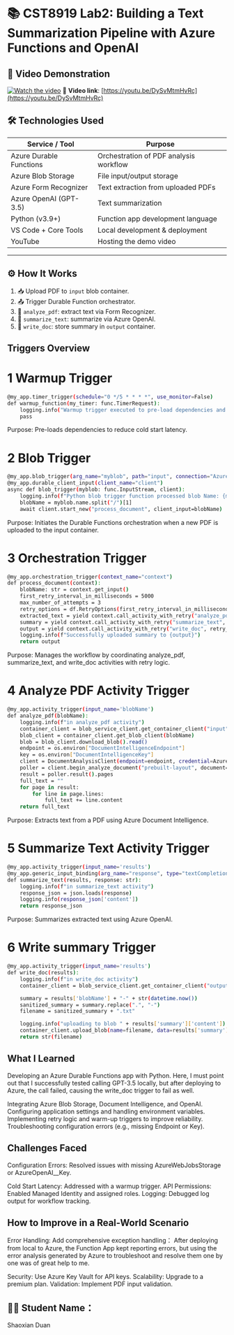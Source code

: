 # 📚 CST8919 Lab2: Building a Text Summarization Pipeline with Azure Functions and OpenAI

## 🎥 Video Demonstration

[![Watch the video](https://img.youtube.com/vi/DySvMtmHvRc/hqdefault.jpg)](https://youtu.be/DySvMtmHvRc)
🔗 **Video link**: [https://youtu.be/DySvMtmHvRc](https://youtu.be/DySvMtmHvRc)


## 🛠️ Technologies Used

| Service / Tool              | Purpose                               |
|----------------------------|----------------------------------------|
| Azure Durable Functions     | Orchestration of PDF analysis workflow |
| Azure Blob Storage          | File input/output storage              |
| Azure Form Recognizer       | Text extraction from uploaded PDFs     |
| Azure OpenAI (GPT-3.5)      | Text summarization                     |
| Python (v3.9+)              | Function app development language      |
| VS Code + Core Tools        | Local development & deployment         |
| YouTube                     | Hosting the demo video                 |

---

## ⚙️ How It Works

1. 📥 Upload PDF to `input` blob container.
2. 📤 Trigger Durable Function orchestrator.
3. 📄 `analyze_pdf`: extract text via Form Recognizer.
4. 🧠 `summarize_text`: summarize via Azure OpenAI.
5. 📄 `write_doc`: store summary in `output` container.

## Triggers Overview
# 1 Warmup Trigger
```bash
@my_app.timer_trigger(schedule="0 */5 * * * *", use_monitor=False)
def warmup_function(my_timer: func.TimerRequest):
    logging.info("Warmup trigger executed to pre-load dependencies and reduce cold start.")
    pass
```
Purpose: Pre-loads dependencies to reduce cold start latency.
# 2 Blob Trigger
```bash
@my_app.blob_trigger(arg_name="myblob", path="input", connection="AzureWebJobsStorage")
@my_app.durable_client_input(client_name="client")
async def blob_trigger(myblob: func.InputStream, client):
    logging.info(f"Python blob trigger function processed blob Name: {myblob.name} Blob Size: {myblob.length} bytes")
    blobName = myblob.name.split("/")[1]
    await client.start_new("process_document", client_input=blobName)
```
Purpose: Initiates the Durable Functions orchestration when a new PDF is uploaded to the input container.
# 3 Orchestration Trigger
```bash
@my_app.orchestration_trigger(context_name="context")
def process_document(context):
    blobName: str = context.get_input()
    first_retry_interval_in_milliseconds = 5000
    max_number_of_attempts = 3
    retry_options = df.RetryOptions(first_retry_interval_in_milliseconds, max_number_of_attempts)
    extracted_text = yield context.call_activity_with_retry("analyze_pdf", retry_options, blobName)
    summary = yield context.call_activity_with_retry("summarize_text", retry_options, extracted_text)
    output = yield context.call_activity_with_retry("write_doc", retry_options, {"blobName": blobName, "summary": summary})
    logging.info(f"Successfully uploaded summary to {output}")
    return output
```
Purpose: Manages the workflow by coordinating analyze_pdf, summarize_text, and write_doc activities with retry logic.
# 4 Analyze PDF Activity Trigger
```bash
@my_app.activity_trigger(input_name='blobName')
def analyze_pdf(blobName):
    logging.info(f"in analyze_pdf activity")
    container_client = blob_service_client.get_container_client("input")
    blob_client = container_client.get_blob_client(blobName)
    blob = blob_client.download_blob().read()
    endpoint = os.environ["DocumentIntelligenceEndpoint"]
    key = os.environ["DocumentIntelligenceKey"]
    client = DocumentAnalysisClient(endpoint=endpoint, credential=AzureKeyCredential(key))
    poller = client.begin_analyze_document("prebuilt-layout", document=blob, locale="en-US")
    result = poller.result().pages
    full_text = ""
    for page in result:
        for line in page.lines:
            full_text += line.content
    return full_text
```
Purpose: Extracts text from a PDF using Azure Document Intelligence.
# 5 Summarize Text Activity Trigger
```bash
@my_app.activity_trigger(input_name='results')
@my_app.generic_input_binding(arg_name="response", type="textCompletion", data_type=func.DataType.STRING, prompt="Can you explain what the following text is about? {results}", model="%OpenAIDeploymentName%", connection="AzureOpenAI__")
def summarize_text(results, response: str):
    logging.info(f"in summarize_text activity")
    response_json = json.loads(response)
    logging.info(response_json['content'])
    return response_json
```
Purpose: Summarizes extracted text using Azure OpenAI.

# 6 Write summary Trigger
```bash
@my_app.activity_trigger(input_name='results')
def write_doc(results):
    logging.info(f"in write_doc activity")
    container_client = blob_service_client.get_container_client("output")

    summary = results['blobName'] + "-" + str(datetime.now())
    sanitized_summary = summary.replace(".", "-")
    filename = sanitized_summary + ".txt"

    logging.info("uploading to blob " + results['summary']['content'])
    container_client.upload_blob(name=filename, data=results['summary']['content'])
    return str(filename)
```
## What I Learned
Developing an Azure Durable Functions app with Python.
Here, I must point out that I successfully tested calling GPT-3.5 locally, but after deploying to Azure, the call failed, causing the write_doc trigger to fail as well.

Integrating Azure Blob Storage, Document Intelligence, and OpenAI.
Configuring application settings and handling environment variables.
Implementing retry logic and warm-up triggers to improve reliability.
Troubleshooting configuration errors (e.g., missing Endpoint or Key).

## Challenges Faced
Configuration Errors: Resolved issues with missing AzureWebJobsStorage or AzureOpenAI__Key.

Cold Start Latency: Addressed with a warmup trigger.
API Permissions: Enabled Managed Identity and assigned roles.
Logging: Debugged log output for workflow tracking.

## How to Improve in a Real-World Scenario
Error Handling: Add comprehensive exception handling：
After deploying from local to Azure, the Function App kept reporting errors, but using the error analysis generated by Azure to troubleshoot and resolve them one by one was of great help to me.

Security: Use Azure Key Vault for API keys.
Scalability: Upgrade to a premium plan.
Validation: Implement PDF input validation.

## 👨‍💻 Student Name：
Shaoxian Duan
